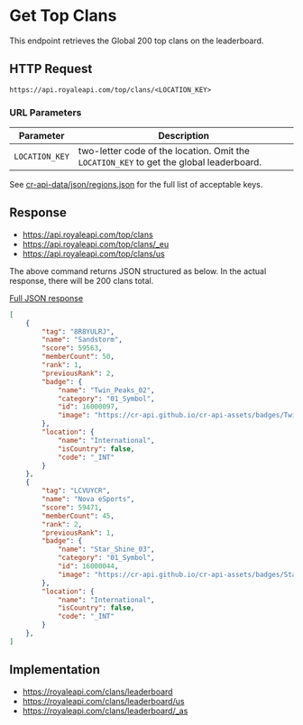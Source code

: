 # Get Top Clans

This endpoint retrieves the Global 200 top clans on the leaderboard.

## HTTP Request

`https://api.royaleapi.com/top/clans/<LOCATION_KEY>`

### URL Parameters

Parameter | Description
--- | ---
`LOCATION_KEY` | two-letter code of the location. Omit the `LOCATION_KEY` to get the global leaderboard.

  See [cr-api-data/json/regions.json](https://github.com/cr-api/cr-api-data/blob/master/json/regions.json) for the full list of acceptable keys.

## Response

- https://api.royaleapi.com/top/clans
- https://api.royaleapi.com/top/clans/_eu
- https://api.royaleapi.com/top/clans/us

The above command returns JSON structured as below. In the actual response, there will be 200 clans total.

<a href="/json/top_clans.json">Full JSON response</a>

```json
[
    {
        "tag": "8R8YULRJ",
        "name": "Sandstorm",
        "score": 59563,
        "memberCount": 50,
        "rank": 1,
        "previousRank": 2,
        "badge": {
            "name": "Twin_Peaks_02",
            "category": "01_Symbol",
            "id": 16000097,
            "image": "https://cr-api.github.io/cr-api-assets/badges/Twin_Peaks_02.png"
        },
        "location": {
            "name": "International",
            "isCountry": false,
            "code": "_INT"
        }
    },
    {
        "tag": "LCVUYCR",
        "name": "Nova eSports",
        "score": 59471,
        "memberCount": 45,
        "rank": 2,
        "previousRank": 1,
        "badge": {
            "name": "Star_Shine_03",
            "category": "01_Symbol",
            "id": 16000044,
            "image": "https://cr-api.github.io/cr-api-assets/badges/Star_Shine_03.png"
        },
        "location": {
            "name": "International",
            "isCountry": false,
            "code": "_INT"
        }
    },
]
```

## Implementation

- https://royaleapi.com/clans/leaderboard
- https://royaleapi.com/clans/leaderboard/us
- https://royaleapi.com/clans/leaderboard/_as
